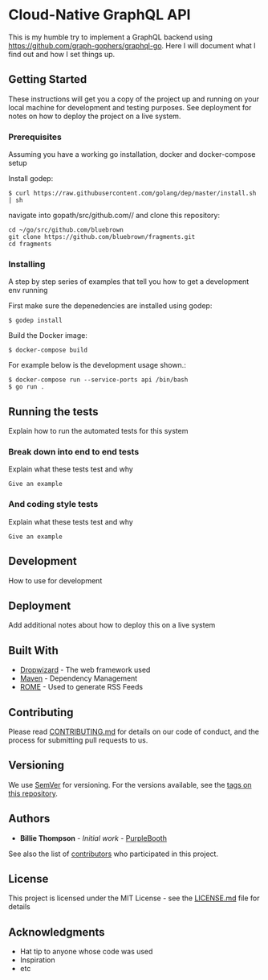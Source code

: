 # Cloud-Native GraphQL API

This is my humble try to implement a GraphQL backend using https://github.com/graph-gophers/graphql-go. Here I will document  what I find out and how I set things up.

## Getting Started

These instructions will get you a copy of the project up and running on your local machine for development and testing purposes. See deployment for notes on how to deploy the project on a live system.

### Prerequisites

Assuming you have a working go installation, docker and docker-compose setup 

Install godep:
```
$ curl https://raw.githubusercontent.com/golang/dep/master/install.sh | sh
```
navigate into gopath/src/github.com/<username>/ and clone this repository:
```
cd ~/go/src/github.com/bluebrown
git clone https://github.com/bluebrown/fragments.git
cd fragments
```

### Installing

A step by step series of examples that tell you how to get a development env running

First make sure the depenedencies are installed using godep:
```
$ godep install
```

Build the Docker image:
```
$ docker-compose build
```

For example below is the development usage shown.:
```
$ docker-compose run --service-ports api /bin/bash
$ go run .
```

## Running the tests

Explain how to run the automated tests for this system

### Break down into end to end tests

Explain what these tests test and why

```
Give an example
```

### And coding style tests

Explain what these tests test and why

```
Give an example
```

## Development

How to use for development

## Deployment

Add additional notes about how to deploy this on a live system

## Built With

* [Dropwizard](http://www.dropwizard.io/1.0.2/docs/) - The web framework used
* [Maven](https://maven.apache.org/) - Dependency Management
* [ROME](https://rometools.github.io/rome/) - Used to generate RSS Feeds

## Contributing

Please read [CONTRIBUTING.md](https://gist.github.com/PurpleBooth/b24679402957c63ec426) for details on our code of conduct, and the process for submitting pull requests to us.

## Versioning

We use [SemVer](http://semver.org/) for versioning. For the versions available, see the [tags on this repository](https://github.com/your/project/tags). 

## Authors

* **Billie Thompson** - *Initial work* - [PurpleBooth](https://github.com/PurpleBooth)

See also the list of [contributors](https://github.com/your/project/contributors) who participated in this project.

## License

This project is licensed under the MIT License - see the [LICENSE.md](LICENSE.md) file for details

## Acknowledgments

* Hat tip to anyone whose code was used
* Inspiration
* etc
